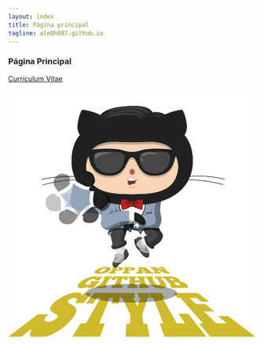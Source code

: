 ```yaml
---
layout: index
title: Página principal
tagline: aleDh097.github.io
---
```

### Página Principal

[Curriculum Vitae](about)

![Portada](static/img/foto.png "Portada")
